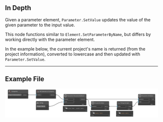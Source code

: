 ## In Depth
Given a parameter element, `Parameter.SetValue` updates the value of the given parameter to the input value.

This node functions similar to `Element.SetParameterByName`, but differs by working directly with the parameter element.

In the example below, the current project's name is returned (from the project information), converted to lowercase and then updated with `Parameter.SetValue`.

___
## Example File

![Parameter.SetValue](./Revit.Elements.Parameter.SetValue_img.jpg)
